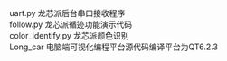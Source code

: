 uart.py 龙芯派后台串口接收程序<br />
follow.py 龙芯派循迹功能演示代码<br />
color_identify.py 龙芯派颜色识别<br />
Long_car 电脑端可视化编程平台源代码编译平台为QT6.2.3<br />
